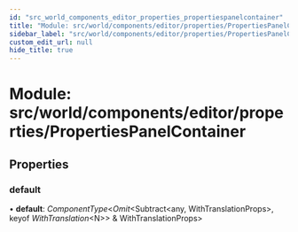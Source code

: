 ```yaml
---
id: "src_world_components_editor_properties_propertiespanelcontainer"
title: "Module: src/world/components/editor/properties/PropertiesPanelContainer"
sidebar_label: "src/world/components/editor/properties/PropertiesPanelContainer"
custom_edit_url: null
hide_title: true
---
```


# Module: src/world/components/editor/properties/PropertiesPanelContainer

## Properties

### default

• **default**: *ComponentType*<*Omit*<Subtract<any, WithTranslationProps\>, keyof *WithTranslation*<N\>\> & WithTranslationProps\>

